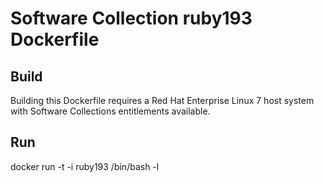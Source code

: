 Software Collection ruby193 Dockerfile
======================================

Build
-----

Building this Dockerfile requires a Red Hat Enterprise Linux 7 host
system with Software Collections entitlements available.

Run
---

docker run -t -i ruby193 /bin/bash -l
